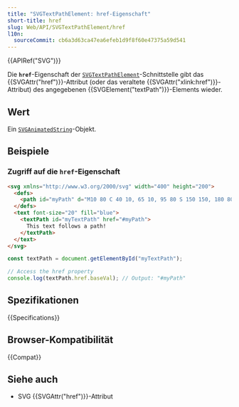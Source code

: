 ```yaml
---
title: "SVGTextPathElement: href-Eigenschaft"
short-title: href
slug: Web/API/SVGTextPathElement/href
l10n:
  sourceCommit: cb6a3d63ca47ea6efeb1d9f8f60e47375a59d541
---
```


{{APIRef("SVG")}}

Die **`href`**-Eigenschaft der [`SVGTextPathElement`](/de/docs/Web/API/SVGTextPathElement)-Schnittstelle gibt das {{SVGAttr("href")}}-Attribut (oder das veraltete {{SVGAttr("xlink:href")}}-Attribut) des angegebenen {{SVGElement("textPath")}}-Elements wieder.

## Wert

Ein [`SVGAnimatedString`](/de/docs/Web/API/SVGAnimatedString)-Objekt.

## Beispiele

### Zugriff auf die `href`-Eigenschaft

```html
<svg xmlns="http://www.w3.org/2000/svg" width="400" height="200">
  <defs>
    <path id="myPath" d="M10 80 C 40 10, 65 10, 95 80 S 150 150, 180 80" />
  </defs>
  <text font-size="20" fill="blue">
    <textPath id="myTextPath" href="#myPath">
      This text follows a path!
    </textPath>
  </text>
</svg>
```

```js
const textPath = document.getElementById("myTextPath");

// Access the href property
console.log(textPath.href.baseVal); // Output: "#myPath"
```

## Spezifikationen

{{Specifications}}

## Browser-Kompatibilität

{{Compat}}

## Siehe auch

- SVG {{SVGAttr("href")}}-Attribut
